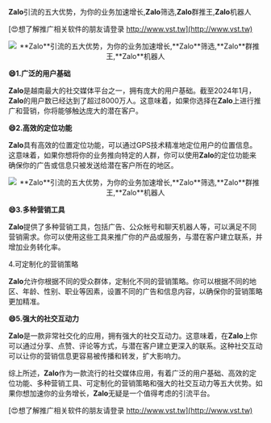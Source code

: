 **Zalo**引流的五大优势，为你的业务加速增长,**Zalo**筛选,**Zalo**群推王,**Zalo**机器人

[😍想了解推广相关软件的朋友请登录 http://www.vst.tw](http://www.vst.tw)

 <center><img src="https://vst.tw/MP4/tuiguang/png/7.png" alt="**Zalo**引流的五大优势，为你的业务加速增长,**Zalo**筛选,**Zalo**群推王,**Zalo**机器人"></center>

**😄1.广泛的用户基础**

**Zalo**是越南最大的社交媒体平台之一，拥有庞大的用户基础。截至2024年1月，**Zalo**的用户数已经达到了超过8000万人。这意味着，如果你选择在**Zalo**上进行推广和营销，你将能够触达庞大的潜在客户。

**😄2.高效的定位功能**

**Zalo**具有高效的位置定位功能，可以通过GPS技术精准地定位用户的位置信息。这意味着，如果你想将你的业务推向特定的人群，你可以使用**Zalo**的定位功能来确保你的广告或信息只被发送给潜在客户所在的地区。

 <center><img src="https://vst.tw/MP4/tuiguang/png/7.png" alt="**Zalo**引流的五大优势，为你的业务加速增长,**Zalo**筛选,**Zalo**群推王,**Zalo**机器人"></center>

**😄3.多种营销工具**

**Zalo**提供了多种营销工具，包括广告、公众帐号和聊天机器人等，可以满足不同营销需求。你可以使用这些工具来推广你的产品或服务，与潜在客户建立联系，并增加业务转化率。

4.可定制化的营销策略

**Zalo**允许你根据不同的受众群体，定制化不同的营销策略。你可以根据不同的地区、年龄、性别、职业等因素，设置不同的广告和信息内容，以确保你的营销策略更加精准。

**😄5.强大的社交互动力**

**Zalo**是一款非常社交化的应用，拥有强大的社交互动力。这意味着，在**Zalo**上你可以通过分享、点赞、评论等方式，与潜在客户建立更深入的联系。这种社交互动可以让你的营销信息更容易被传播和转发，扩大影响力。

综上所述，**Zalo**作为一款流行的社交媒体应用，有着广泛的用户基础、高效的定位功能、多种营销工具、可定制化的营销策略和强大的社交互动力等五大优势。如果你想加速你的业务增长，**Zalo**无疑是一个值得考虑的引流平台。

[😍想了解推广相关软件的朋友请登录 http://www.vst.tw](http://www.vst.tw)



